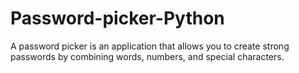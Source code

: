 # Password-picker-Python
A password picker is an application that allows you to create strong passwords by combining words, numbers, and special characters.
